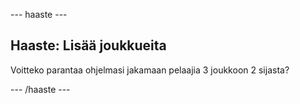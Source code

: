 \--- haaste \---

## Haaste: Lisää joukkueita

Voitteko parantaa ohjelmasi jakamaan pelaajia 3 joukkoon 2 sijasta?

\--- /haaste \---